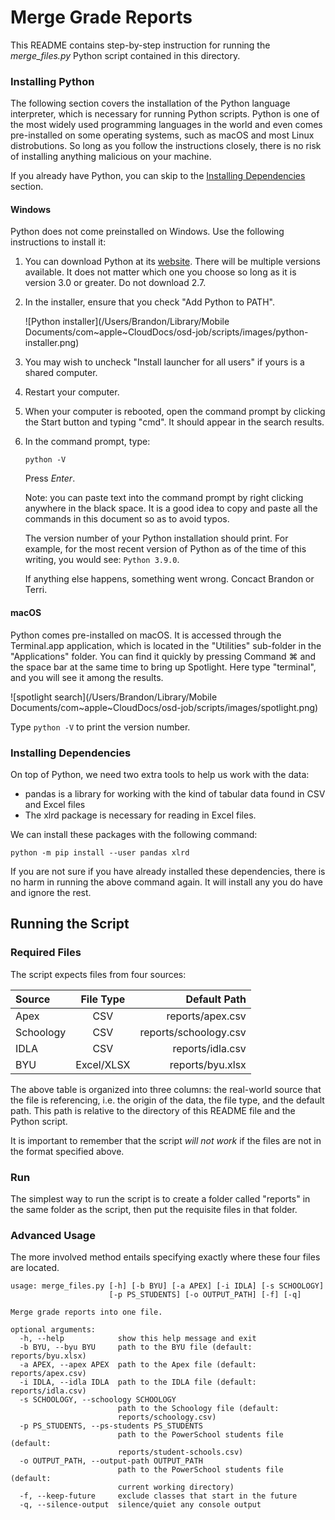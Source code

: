 # Merge Grade Reports

This README contains step-by-step instruction for running the _merge_files.py_ Python script contained in this directory.

### Installing Python

The following section covers the installation of the Python language interpreter, which is necessary for running Python scripts. Python is one of the most widely used programming languages in the world and even comes pre-installed on some operating systems, such as macOS and most Linux distrobutions. So long as you follow the instructions closely, there is no risk of installing anything malicious on your machine.

If you already have Python, you can skip to the [Installing Dependencies](#installing-dependencies) section.

#### Windows

Python does not come preinstalled on Windows. Use the following instructions to install it:

1. You can download Python at its [website](https://www.python.org/downloads/). There will be multiple versions available. It does not matter which one you choose so long as it is version 3.0 or greater. Do not download 2.7.

2. In the installer, ensure that you check "Add Python to PATH".

   ![Python installer](/Users/Brandon/Library/Mobile Documents/com~apple~CloudDocs/osd-job/scripts/images/python-installer.png)

3. You may wish to uncheck "Install launcher for all users" if yours is a shared computer.

4. Restart your computer.

5. When your computer is rebooted, open the command prompt by clicking the Start button and typing "cmd". It should appear in the search results.

6. In the command prompt, type:

   `python -V`

   Press _Enter_.

   Note: you can paste text into the command prompt by right clicking anywhere in the black space. It is a good idea to copy and paste all the commands in this document so as to avoid typos.

   The version number of your Python installation should print. For example, for the most recent version of Python as of the time of this writing, you would see: `Python 3.9.0`.

   If anything else happens, something went wrong. Concact Brandon or Terri.

#### macOS

Python comes pre-installed on macOS. It is accessed through the Terminal.app application, which is located in the "Utilities" sub-folder in the "Applications" folder. You can find it quickly by pressing Command ⌘ and the space bar at the same time to bring up Spotlight. Here type "terminal", and you will see it among the results.

![spotlight search](/Users/Brandon/Library/Mobile Documents/com~apple~CloudDocs/osd-job/scripts/images/spotlight.png)

Type `python -V` to print the version number.

### Installing Dependencies

On top of Python, we need two extra tools to help us work with the data:

- pandas is a library for working with the kind of tabular data found in CSV and Excel files
- The xlrd package is necessary for reading in Excel files.

We can install these packages with the following command:

`python -m pip install --user pandas xlrd`

If you are not sure if you have already installed these dependencies, there is no harm in running the above command again. It will install any you do have and ignore the rest.

## Running the Script

### Required Files

The script expects files from four sources: 

| Source    | File Type  |          Default Path |
| :-------- | :--------: | --------------------: |
| Apex      |    CSV     |      reports/apex.csv |
| Schoology |    CSV     | reports/schoology.csv |
| IDLA      |    CSV     |      reports/idla.csv |
| BYU       | Excel/XLSX |      reports/byu.xlsx |

The above table is organized into three columns: the real-world source that the file is referencing, i.e. the origin of the data, the file type, and the default path. This path is relative to the directory of this README file and the Python script.

It is important to remember that the script _will not work_ if the files are not in the format specified above.

### Run

The simplest way to run the script is to create a folder called "reports" in the same folder as the script, then  put the requisite files in that folder.

### Advanced Usage

The more involved method entails specifying exactly where these four files are located.

```
usage: merge_files.py [-h] [-b BYU] [-a APEX] [-i IDLA] [-s SCHOOLOGY]
                      [-p PS_STUDENTS] [-o OUTPUT_PATH] [-f] [-q]

Merge grade reports into one file.

optional arguments:
  -h, --help            show this help message and exit
  -b BYU, --byu BYU     path to the BYU file (default: reports/byu.xlsx)
  -a APEX, --apex APEX  path to the Apex file (default: reports/apex.csv)
  -i IDLA, --idla IDLA  path to the IDLA file (default: reports/idla.csv)
  -s SCHOOLOGY, --schoology SCHOOLOGY
                        path to the Schoology file (default:
                        reports/schoology.csv)
  -p PS_STUDENTS, --ps-students PS_STUDENTS
                        path to the PowerSchool students file (default:
                        reports/student-schools.csv)
  -o OUTPUT_PATH, --output-path OUTPUT_PATH
                        path to the PowerSchool students file (default:
                        current working directory)
  -f, --keep-future     exclude classes that start in the future
  -q, --silence-output  silence/quiet any console output

```



